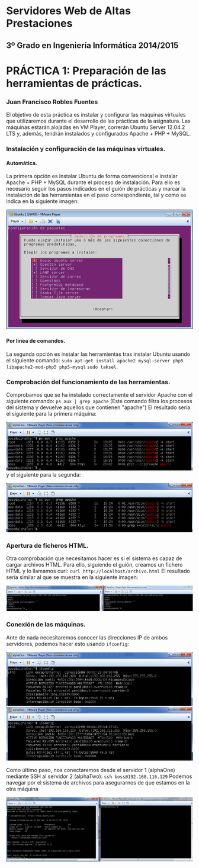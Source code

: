 Servidores Web de Altas Prestaciones
====================================
3º Grado en Ingeniería Informática 2014/2015
--------------------------------------------

# PRÁCTICA 1: Preparación de las herramientas de prácticas.
### Juan Francisco Robles Fuentes

El objetivo de esta práctica es instalar y configurar las máquinas virtuales que utilizaremos durante el desarrollo de las prácticas de la asignatura. 
Las máquinas estarán alojadas en VM Player, correrán Ubuntu Server 12.04.2 LTS y, además, tendrán instalados y configurados Apache + PHP + MySQL.

### Instalación y configuración de las máquinas virtuales.
#### Automática. 
La primera opción es instalar Ubuntu de forma convencional e instalar Apache + PHP + MySQL durante el proceso de instalación. 
Para ello es necesario seguir los pasos indicados en el guión de prácticas y marcar la instalación de las herramientas en el paso correspondiente, tal y como se indica en la siguiente imagen:

![inst_herramientas](Imagenes/inst_herramientas.png)

#### Por línea de comandos.
La segunda opción es instalar las herramientas tras instalar Ubuntu usando el siguiente comando: 
`sudo apt-get install apache2 mysql-server php5 libapache2-mod-php5 php5-mysql`
`sudo taksel`.

### Comprobación del funcionamiento de las herramientas.
Comprobamos que se ha instalado correctamente el servidor Apache con el siguiente comando:
`ps aux | grep apache` (Este comando filtra los procesos del sistema y devuelve aquellos que contienen "apache")
El resultado sería el siguiente para la primera máquina: 

![estado_apache_AO](Imagenes/estado_apache_AO.png)
y el siguiente para la segunda: 

![estado_apache_AT](Imagenes/estado_apache_AT.png)

### Apertura de ficheros HTML.
Otra comprobación que necesitamos hacer es si el sistema es capaz de cargar archivos HTML. Para ello, siguiendo el guión, creamos un fichero HTML y lo llamamos 
curl: 
`curl http://localhost/archivo.html`
El resultado sería similar al que se muestra en la siguiente imagen:

![func_curl](Imagenes/func_curl.png)

### Conexión de las máquinas. 
Ante de nada necesitaremos conocer las direcciones IP de ambos servidores, podemos hacer esto usando `ifconfig`:

![direccion_ip_AT](Imagenes/direccion_ip_AT.png)
![direccion_ip_AO](Imagenes/direccion_ip_AO.png)

Como último paso, nos conectaremos desde el servidor 1 (alphaOne) mediante SSH al servidor 2 (alphaTwo):
`ssh boss@192.168.116.129`
Podemos navegar por el sistema de archivos para asegurarnos de que estamos en la otra máquina

![conexion_maquinas](Imagenes/conexion_maquinas.png)
